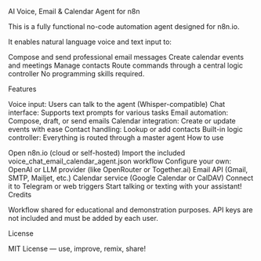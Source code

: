 AI Voice, Email & Calendar Agent for n8n

This is a fully functional no-code automation agent designed for n8n.io.

It enables natural language voice and text input to:

Compose and send professional email messages
Create calendar events and meetings
Manage contacts
Route commands through a central logic controller
No programming skills required.

Features

Voice input: Users can talk to the agent (Whisper-compatible)
Chat interface: Supports text prompts for various tasks
Email automation: Compose, draft, or send emails
Calendar integration: Create or update events with ease
Contact handling: Lookup or add contacts
Built-in logic controller: Everything is routed through a master agent
How to use

Open n8n.io (cloud or self-hosted)
Import the included voice_chat_email_calendar_agent.json workflow
Configure your own:
OpenAI or LLM provider (like OpenRouter or Together.ai)
Email API (Gmail, SMTP, Mailjet, etc.)
Calendar service (Google Calendar or CalDAV)
Connect it to Telegram or web triggers
Start talking or texting with your assistant!
Credits

Workflow shared for educational and demonstration purposes. API keys are not included and must be added by each user.

License

MIT License — use, improve, remix, share!
